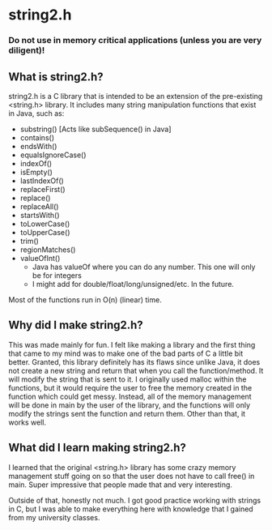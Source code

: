 # string2.h
### Do not use in memory critical applications (unless you are very diligent)!


## What is string2.h?
string2.h is a C library that is intended to be an extension of the pre-existing <string.h> library. 
It includes many string manipulation functions that exist in Java, such as:
- substring() [Acts like subSequence() in Java]
- contains() 
- endsWith()
- equalsIgnoreCase()
- indexOf()
- isEmpty() 
- lastIndexOf()
- replaceFirst()
- replace()
- replaceAll()
- startsWith()
- toLowerCase()
- toUpperCase()
- trim()
- regionMatches()
- valueOfInt()
    - Java has valueOf where you can do any number. This one will only be for integers
    - I might add for double/float/long/unsigned/etc. In the future. 

Most of the functions run in O(n) (linear) time. 

## Why did I make string2.h?
This was made mainly for fun. I felt like making a library and the first thing that came to my mind was to make one of the bad parts of C a little bit better. 
Granted, this library definitely has its flaws since unlike Java, it does not create a new string and return that when you call the function/method. It will modify the string that is sent to it. I originally used malloc within the functions, but it would require the user to free the memory created in the function which could get messy. Instead, all of the memory management will be done in main by the user of the library, and the functions will only modify the strings sent the function and return them. 
Other than that, it works well. 

## What did I learn making string2.h?
I learned that the original <string.h> library has some crazy memory management stuff going on so that the user does not have to call free() in main. Super impressive that people made that and very interesting. 

Outside of that, honestly not much. I got good practice working with strings in C, but I was able to make everything here with knowledge that I gained from my university classes. 
